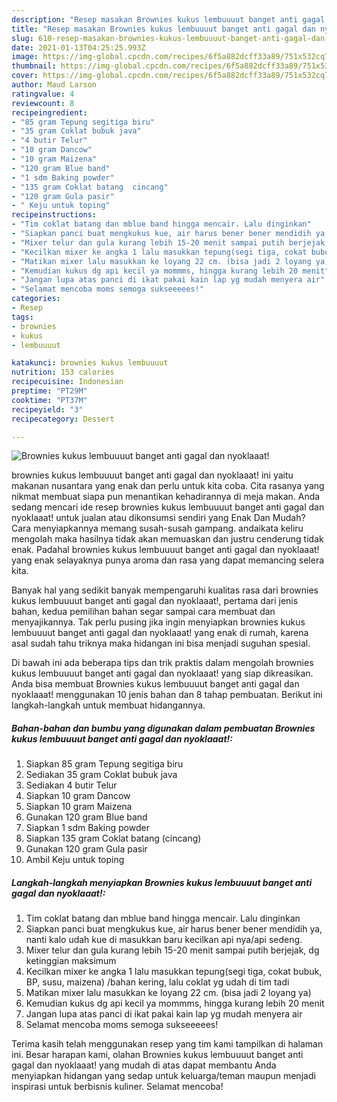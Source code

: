```yaml
---
description: "Resep masakan Brownies kukus lembuuuut banget anti gagal dan nyoklaaat! | Resep Bumbu Brownies kukus lembuuuut banget anti gagal dan nyoklaaat! Yang Paling Enak"
title: "Resep masakan Brownies kukus lembuuuut banget anti gagal dan nyoklaaat! | Resep Bumbu Brownies kukus lembuuuut banget anti gagal dan nyoklaaat! Yang Paling Enak"
slug: 610-resep-masakan-brownies-kukus-lembuuuut-banget-anti-gagal-dan-nyoklaaat-resep-bumbu-brownies-kukus-lembuuuut-banget-anti-gagal-dan-nyoklaaat-yang-paling-enak
date: 2021-01-13T04:25:25.993Z
image: https://img-global.cpcdn.com/recipes/6f5a882dcff33a89/751x532cq70/brownies-kukus-lembuuuut-banget-anti-gagal-dan-nyoklaaat-foto-resep-utama.jpg
thumbnail: https://img-global.cpcdn.com/recipes/6f5a882dcff33a89/751x532cq70/brownies-kukus-lembuuuut-banget-anti-gagal-dan-nyoklaaat-foto-resep-utama.jpg
cover: https://img-global.cpcdn.com/recipes/6f5a882dcff33a89/751x532cq70/brownies-kukus-lembuuuut-banget-anti-gagal-dan-nyoklaaat-foto-resep-utama.jpg
author: Maud Larson
ratingvalue: 4
reviewcount: 8
recipeingredient:
- "85 gram Tepung segitiga biru"
- "35 gram Coklat bubuk java"
- "4 butir Telur"
- "10 gram Dancow"
- "10 gram Maizena"
- "120 gram Blue band"
- "1 sdm Baking powder"
- "135 gram Coklat batang  cincang"
- "120 gram Gula pasir"
- " Keju untuk toping"
recipeinstructions:
- "Tim coklat batang dan mblue band hingga mencair. Lalu dinginkan"
- "Siapkan panci buat mengkukus kue, air harus bener bener mendidih ya, nanti kalo udah kue di masukkan baru kecilkan api nya/api sedeng."
- "Mixer telur dan gula kurang lebih 15-20 menit sampai putih berjejak, dg ketinggian maksimum"
- "Kecilkan mixer ke angka 1 lalu masukkan tepung(segi tiga, cokat bubuk, BP, susu, maizena) /bahan kering, lalu coklat yg udah di tim tadi"
- "Matikan mixer lalu masukkan ke loyang 22 cm. (bisa jadi 2 loyang ya)"
- "Kemudian kukus dg api kecil ya mommms, hingga kurang lebih 20 menit"
- "Jangan lupa atas panci di ikat pakai kain lap yg mudah menyera air"
- "Selamat mencoba moms semoga sukseeeees!"
categories:
- Resep
tags:
- brownies
- kukus
- lembuuuut

katakunci: brownies kukus lembuuuut 
nutrition: 153 calories
recipecuisine: Indonesian
preptime: "PT29M"
cooktime: "PT37M"
recipeyield: "3"
recipecategory: Dessert

---
```



![Brownies kukus lembuuuut banget anti gagal dan nyoklaaat!](https://img-global.cpcdn.com/recipes/6f5a882dcff33a89/751x532cq70/brownies-kukus-lembuuuut-banget-anti-gagal-dan-nyoklaaat-foto-resep-utama.jpg)


brownies kukus lembuuuut banget anti gagal dan nyoklaaat! ini yaitu makanan nusantara yang enak dan perlu untuk kita coba. Cita rasanya yang nikmat membuat siapa pun menantikan kehadirannya di meja makan.
Anda sedang mencari ide resep brownies kukus lembuuuut banget anti gagal dan nyoklaaat! untuk jualan atau dikonsumsi sendiri yang Enak Dan Mudah? Cara menyiapkannya memang susah-susah gampang. andaikata keliru mengolah maka hasilnya tidak akan memuaskan dan justru cenderung tidak enak. Padahal brownies kukus lembuuuut banget anti gagal dan nyoklaaat! yang enak selayaknya punya aroma dan rasa yang dapat memancing selera kita.



Banyak hal yang sedikit banyak mempengaruhi kualitas rasa dari brownies kukus lembuuuut banget anti gagal dan nyoklaaat!, pertama dari jenis bahan, kedua pemilihan bahan segar sampai cara membuat dan menyajikannya. Tak perlu pusing jika ingin menyiapkan brownies kukus lembuuuut banget anti gagal dan nyoklaaat! yang enak di rumah, karena asal sudah tahu triknya maka hidangan ini bisa menjadi suguhan spesial.


Di bawah ini ada beberapa tips dan trik praktis dalam mengolah brownies kukus lembuuuut banget anti gagal dan nyoklaaat! yang siap dikreasikan. Anda bisa membuat Brownies kukus lembuuuut banget anti gagal dan nyoklaaat! menggunakan 10 jenis bahan dan 8 tahap pembuatan. Berikut ini langkah-langkah untuk membuat hidangannya.

<!--inarticleads1-->

##### Bahan-bahan dan bumbu yang digunakan dalam pembuatan Brownies kukus lembuuuut banget anti gagal dan nyoklaaat!:

1. Siapkan 85 gram Tepung segitiga biru
1. Sediakan 35 gram Coklat bubuk java
1. Sediakan 4 butir Telur
1. Siapkan 10 gram Dancow
1. Siapkan 10 gram Maizena
1. Gunakan 120 gram Blue band
1. Siapkan 1 sdm Baking powder
1. Siapkan 135 gram Coklat batang  (cincang)
1. Gunakan 120 gram Gula pasir
1. Ambil  Keju untuk toping




<!--inarticleads2-->

##### Langkah-langkah menyiapkan Brownies kukus lembuuuut banget anti gagal dan nyoklaaat!:

1. Tim coklat batang dan mblue band hingga mencair. Lalu dinginkan
1. Siapkan panci buat mengkukus kue, air harus bener bener mendidih ya, nanti kalo udah kue di masukkan baru kecilkan api nya/api sedeng.
1. Mixer telur dan gula kurang lebih 15-20 menit sampai putih berjejak, dg ketinggian maksimum
1. Kecilkan mixer ke angka 1 lalu masukkan tepung(segi tiga, cokat bubuk, BP, susu, maizena) /bahan kering, lalu coklat yg udah di tim tadi
1. Matikan mixer lalu masukkan ke loyang 22 cm. (bisa jadi 2 loyang ya)
1. Kemudian kukus dg api kecil ya mommms, hingga kurang lebih 20 menit
1. Jangan lupa atas panci di ikat pakai kain lap yg mudah menyera air
1. Selamat mencoba moms semoga sukseeeees!




Terima kasih telah menggunakan resep yang tim kami tampilkan di halaman ini. Besar harapan kami, olahan Brownies kukus lembuuuut banget anti gagal dan nyoklaaat! yang mudah di atas dapat membantu Anda menyiapkan hidangan yang sedap untuk keluarga/teman maupun menjadi inspirasi untuk berbisnis kuliner. Selamat mencoba!
